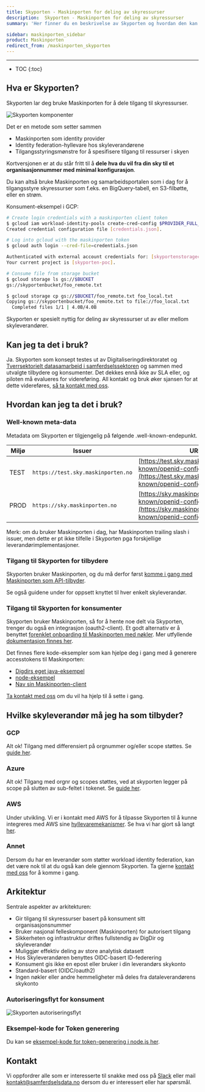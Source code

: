 ```yaml
---
title: Skyporten - Maskinporten for deling av skyressurser
description:  Skyporten - Maskinporten for deling av skyressurser
summary: 'Her finner du en beskrivelse av Skyporten og hvordan den kan brukes'

sidebar: maskinporten_sidebar
product: Maskinporten
redirect_from: /maskinporten_skyporten
---
```


---
* TOC
{:toc}

## Hva er Skyporten?
  
Skyporten lar deg bruke Maskinporten for å dele tilgang til skyressurser.

![Skyporten komponenter]({{site.baseurl}}/images/maskinporten/skyporten_komponenter.png)

Det er en metode som setter sammen

* Maskinporten som identity provider
* Identity federation-hyllevare hos skyleverandørene
* Tilgangsstyringsmønstre for å spesifisere tilgang til ressurser i skyen

Kortversjonen er at du står fritt til å **dele hva du vil fra din sky til et organisasjonnummer med minimal konfigurasjon**.

Du kan altså bruke Maskinporten og samarbeidsportalen som i dag for å tilgangsstyre skyressurser som f.eks. en BigQuery-tabell, en S3-filbøtte, eller en strøm.

Konsument-eksempel i GCP:

``````bash
# Create login credentials with a maskinporten client token
$ gcloud iam workload-identity-pools create-cred-config $PROVIDER_FULL_IDENTIFIER --service-account=$SAEMAIL --credential-source-file=$MASKINPORTEN_TOKEN_FILE --output-file=credentials.json
Created credential configuration file [credentials.json].

# Log into gcloud with the maskinporten token
$ gcloud auth login --cred-file=credentials.json

Authenticated with external account credentials for: [skyportenstorageconsumer@skyporten-poc.iam.gserviceaccount.com].
Your current project is [skyporten-poc].

# Consume file from storage bucket
$ gcloud storage ls gs://$BUCKET
gs://skyportenbucket/foo_remote.txt

$ gcloud storage cp gs://$BUCKET/foo_remote.txt foo_local.txt
Copying gs://skyportenbucket/foo_remote.txt to file://foo_local.txt
  Completed files 1/1 | 4.0B/4.0B
``````

Skyporten er spesielt nyttig for deling av skyressurser ut av eller mellom skyleverandører.

## Kan jeg ta det i bruk?

Ja. Skyporten som konsept testes ut av Digitaliseringdirektoratet og [Tverrsektorielt datasamarbeid i samferdselssektoren](http://samferdselsdata.no/) og sammen med utvalgte tilbydere og konsumenter. Det dekkes ennå ikke av SLA eller, og piloten må evalueres for videreføring.  All kontakt og bruk øker sjansen for at dette videreføres, [så ta kontakt med oss](#kontakt).

## Hvordan kan jeg ta det i bruk?

### Well-known meta-data

Metadata om Skyporten er tilgjengelig på følgende .well-known-endepunkt.

|Miljø| Issuer                             |URL|
|-|------------------------------------|-|
|TEST| `https://test.sky.maskinporten.no` | [https://test.sky.maskinporten.no/.well-known/openid-configuration](https://test.sky.maskinporten.no/.well-known/openid-configuration)|
|PROD| `https://sky.maskinporten.no`              | [https://sky.maskinporten.no/.well-known/openid-configuration](https://sky.maskinporten.no/.well-known/openid-configuration)|

Merk: om du bruker Maskinporten i dag, har Maskinporten trailing slash i issuer, men dette er pt ikke tilfelle i Skyporten pga forskjellige leverandørimplementasjoner.

### Tilgang til Skyporten for tilbydere

Skyporten bruker Maskinporten, og du må derfor først [komme i gang med Maskinporten som API-tilbyder]({{site.baseurl}}/docs/Maskinporten/maskinporten_guide_apitilbyder).

Se også guidene under for oppsett knyttet til hver enkelt skyleverandør.

### Tilgang til Skyporten  for konsumenter

Skyporten bruker Maskinporten, så for å hente noe delt via Skyporten, trenger du også en integrasjon (oauth2-client). 
Et godt alternativ er å benyttet [forenklet onboarding til Maskinporten med nøkler](https://onboarding.maskinporten.no/guide). 
Mer utfyllende [dokumentasjon finnes her]({{site.baseurl}}/docs/Maskinporten/maskinporten_guide_apikonsument).

Det finnes flere kode-eksempler som kan hjelpe deg i gang med å generere accesstokens til Maskinporten:

* [Digdirs eget java-eksempel](https://github.com/felleslosninger/jwt-grant-generator)
* [node-eksempel](https://github.com/entur/exploratory-maskinporten-token)
* [Nav sin Maskinporten-client](https://github.com/navikt/maskinporten-client)

[Ta kontakt med oss]({{site.baseurl}}/docs/Maskinporten/maskinporten_skyporten#kontakt) om du vil ha hjelp til å sette i gang.


## Hvilke skyleverandør må jeg ha som tilbyder?

### GCP

Alt ok! Tilgang med differensiert på orgnummer og/eller scope støttes. Se [guide her]({{site.baseurl}}/docs/Maskinporten/maskinporten_skyporten_gcp).

### Azure

Alt ok! Tilgang med orgnr og scopes støttes, ved at skyporten legger på scope på slutten av sub-feltet i tokenet. Se [guide her]({{site.baseurl}}/docs/Maskinporten/maskinporten_skyporten_azure).

### AWS

Under utvikling. Vi er i kontakt med AWS for å tilpasse Skyporten til å kunne integreres med AWS sine [hyllevaremekanismer](https://docs.aws.amazon.com/IAM/latest/UserGuide/id_roles_providers_create_oidc.html). Se hva vi har gjort så langt [her]({{site.baseurl}}/docs/Maskinporten/maskinporten_skyporten_aws).

### Annet

Dersom du har en leverandør som støtter workload identity federation, kan det være nok til at du også kan dele gjennom Skyporten. Ta gjerne [kontakt med oss](#kontakt) for å komme i gang.

## Arkitektur

Sentrale aspekter av arkitekturen:

* Gir tilgang til skyressurser basert på konsument sitt organisasjonsnummer
* Bruker nasjonal felleskomponent (Maskinporten) for autorisert tilgang
* Sikkerheten og infrastruktur driftes fullstendig av DigDir og skyleverandør
* Muliggjør effektiv deling av store analytisk datasett
* Hos Skyleverandøren benyttes OIDC-basert ID-federering
* Konsument gis ikke en epost eller bruker i din leverandørs skykonto
* Standard-basert (OIDC/oauth2)
* Ingen nøkler eller andre hemmeligheter må deles fra dataleverandørens skykonto


### Autoriseringsflyt for konsument

![Skyporten autoriseringsflyt]({{site.baseurl}}/images/maskinporten/skyporten_autorization_flow.png)

### Eksempel-kode for Token generering

Du kan se [eksempel-kode for token-generering i node.js her](https://github.com/entur/exploratory-maskinporten-token/).

## Kontakt

Vi oppfordrer alle som er interesserte til snakke med oss på [Slack](https://offentlig-paas-no.slack.com/archives/C050R0TRU2Z) eller mail kontakt@samferdselsdata.no dersom du er interessert eller har spørsmål.
